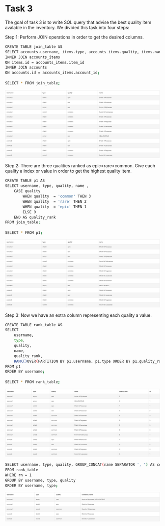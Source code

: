 # Task 3

The goal of task 3 is to write SQL query that advise the best quality item avalable in the inventory. We divided this task into four steps:

Step 1: Perform  JOIN operations in order to get the desired columns.

```bash
CREATE TABLE join_table AS
SELECT accounts.username, items.type, accounts_items.quality, items.name FROM items
INNER JOIN accounts_items
ON items.id = accounts_items.item_id
INNER JOIN accounts
ON accounts.id = accounts_items.account_id;

SELECT * FROM join_table;
```

![App Screenshot](https://github.com/Rutuja303/DataBase-Management-System-DBMS-/blob/main/Task%203/Join_Table.jpg)

Step 2: There are three qualities ranked as epic>rare>common. Give each quality a index or value in order to get the highest quality item.

```bash
CREATE TABLE p1 AS
SELECT username, type, quality, name , 
	CASE quality 
		WHEN quality  = 'common' THEN 3
    	WHEN quality  = 'rare' THEN 2
    	WHEN quality  = 'epic' THEN 1
    	ELSE 0
	END AS quality_rank 
FROM join_table;

SELECT * FROM p1;
```
![App Screenshot](https://github.com/Rutuja303/DataBase-Management-System-DBMS-/blob/main/Task%203/p1.jpg)

Step 3: Now we have an extra column representing each quality a value. 

```bash
CREATE TABLE rank_table AS
SELECT 
	username, 
    type, 
    quality, 
    name, 
    quality_rank,
	RANK()OVER(PARTITION BY p1.username, p1.type ORDER BY p1.quality_rank ASC) AS rn
FROM p1
ORDER BY username;

SELECT * FROM rank_table;
```
![App Screenshot](https://github.com/Rutuja303/DataBase-Management-System-DBMS-/blob/main/Task%203/Rank_Table.jpg)




```bash
SELECT username, type, quality, GROUP_CONCAT(name SEPARATOR ', ') AS combined_name
FROM rank_table
WHERE rn = 1
GROUP BY username, type, quality
ORDER BY username, type;
```
![App Screenshot](https://github.com/Rutuja303/DataBase-Management-System-DBMS-/blob/main/Task%203/Final_table.jpg)
